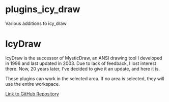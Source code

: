 # plugins_icy_draw
Various additions to icy_draw

# IcyDraw
IcyDraw is the successor of MysticDraw, an ANSI drawing tool I developed in 1996 and last updated in 2003. Due to lack of feedback, I lost interest there. Now, 20 years later, I've decided to give it an update, and here it is.

These plugins can work in the selected area. If no area is selected, they will use the entire workspace.

[Link to GitHub Repository](https://github.com/mkrueger/icy_tools/tree/master/crates/icy_draw)
